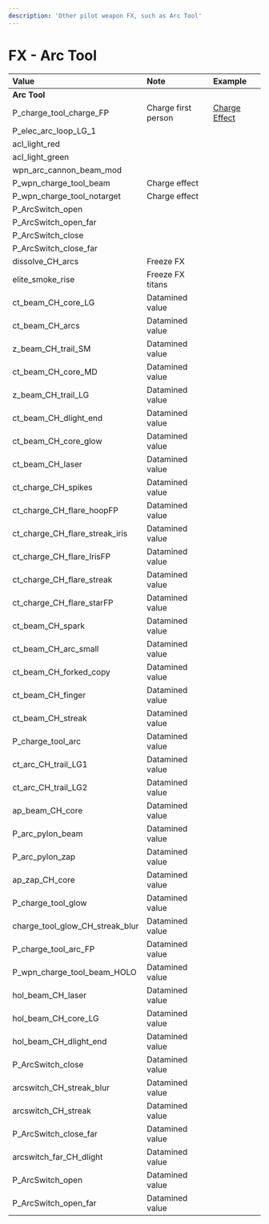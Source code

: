 ```yaml
---
description: 'Other pilot weapon FX, such as Arc Tool'
---
```


# FX - Arc Tool

| Value | Note | Example |
| :--- | :--- | :--- |
| **Arc Tool** |  |  |
| P\_charge\_tool\_charge\_FP | Charge first person | [Charge Effect](https://gfycat.com/complicatedwindingemperorshrimp) |
| P\_elec\_arc\_loop\_LG\_1 |  |  |
| acl\_light\_red |  |  |
| acl\_light\_green |  |  |
| wpn\_arc\_cannon\_beam\_mod |  |  |
| P\_wpn\_charge\_tool\_beam | Charge effect |  |
| P\_wpn\_charge\_tool\_notarget | Charge effect |  |
| P\_ArcSwitch\_open |  |  |
| P\_ArcSwitch\_open\_far |  |  |
| P\_ArcSwitch\_close |  |  |
| P\_ArcSwitch\_close\_far |  |  |
| dissolve\_CH\_arcs | Freeze FX |  |
| elite\_smoke\_rise | Freeze FX titans |  |
| ct\_beam\_CH\_core\_LG | Datamined value |  |
| ct\_beam\_CH\_arcs | Datamined value |  |
| z\_beam\_CH\_trail\_SM | Datamined value |  |
| ct\_beam\_CH\_core\_MD | Datamined value |  |
| z\_beam\_CH\_trail\_LG | Datamined value |  |
| ct\_beam\_CH\_dlight\_end | Datamined value |  |
| ct\_beam\_CH\_core\_glow | Datamined value |  |
| ct\_beam\_CH\_laser | Datamined value |  |
| ct\_charge\_CH\_spikes | Datamined value |  |
| ct\_charge\_CH\_flare\_hoopFP | Datamined value |  |
| ct\_charge\_CH\_flare\_streak\_iris | Datamined value |  |
| ct\_charge\_CH\_flare\_IrisFP | Datamined value |  |
| ct\_charge\_CH\_flare\_streak | Datamined value |  |
| ct\_charge\_CH\_flare\_starFP | Datamined value |  |
| ct\_beam\_CH\_spark | Datamined value |  |
| ct\_beam\_CH\_arc\_small | Datamined value |  |
| ct\_beam\_CH\_forked\_copy | Datamined value |  |
| ct\_beam\_CH\_finger | Datamined value |  |
| ct\_beam\_CH\_streak | Datamined value |  |
| P\_charge\_tool\_arc | Datamined value |  |
| ct\_arc\_CH\_trail\_LG1 | Datamined value |  |
| ct\_arc\_CH\_trail\_LG2 | Datamined value |  |
| ap\_beam\_CH\_core | Datamined value |  |
| P\_arc\_pylon\_beam | Datamined value |  |
| P\_arc\_pylon\_zap | Datamined value |  |
| ap\_zap\_CH\_core | Datamined value |  |
| P\_charge\_tool\_glow | Datamined value |  |
| charge\_tool\_glow\_CH\_streak\_blur | Datamined value |  |
| P\_charge\_tool\_arc\_FP | Datamined value |  |
| P\_wpn\_charge\_tool\_beam\_HOLO | Datamined value |  |
| hol\_beam\_CH\_laser | Datamined value |  |
| hol\_beam\_CH\_core\_LG | Datamined value |  |
| hol\_beam\_CH\_dlight\_end | Datamined value |  |
| P\_ArcSwitch\_close | Datamined value |  |
| arcswitch\_CH\_streak\_blur | Datamined value |  |
| arcswitch\_CH\_streak | Datamined value |  |
| P\_ArcSwitch\_close\_far | Datamined value |  |
| arcswitch\_far\_CH\_dlight | Datamined value |  |
| P\_ArcSwitch\_open | Datamined value |  |
| P\_ArcSwitch\_open\_far | Datamined value |  |

